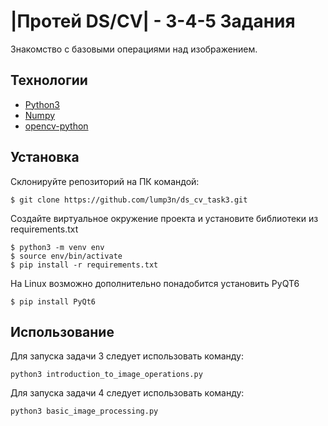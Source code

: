 # |Протей DS/CV| - 3-4-5 Задания
Знакомство с базовыми операциями над изображением.

## Технологии
- [Python3](https://www.python.org/)
- [Numpy](https://numpy.org/)
- [opencv-python](https://pypi.org/project/opencv-python/)

## Установка
Склонируйте репозиторий на ПК командой:
```
$ git clone https://github.com/lump3n/ds_cv_task3.git
```
Создайте виртуальное окружение проекта и установите библиотеки из requirements.txt
```
$ python3 -m venv env
$ source env/bin/activate
$ pip install -r requirements.txt
```
На Linux возможно дополнительно понадобится установить PyQT6
```
$ pip install PyQt6
```

## Использование
Для запуска задачи 3 следует использовать команду: 
```
python3 introduction_to_image_operations.py
```
Для запуска задачи 4 следует использовать команду: 
```
python3 basic_image_processing.py
```
